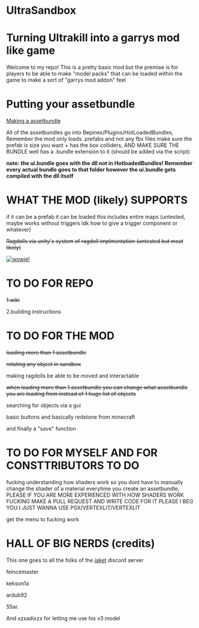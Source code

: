 # UltraSandbox

# Turning Ultrakill into a garrys mod like game


Welcome to my repo! This is a pretty basic mod but the premise is for players to be able to make "model packs" that can be loaded within the game to make a sort of "garrys mod addon" feel 



# Putting your assetbundle

[Making a assetbundle](https://github.com/Minepool9/UltraSandbox/wiki/)

All of the assetbundles go into Bepinex/Plugins/HotLoadedBundles, Remember the mod only loads .prefabs and not any fbx files make sure the prefab is size you want + has the box colliders, AND MAKE SURE THE BUNDLE well has a .bundle extension to it (should be added via the script)

**note: the ui.bundle goes with the dll not in HotloadedBundles! Remember every actual bundle goes to that folder however the ui.bundle gets compiled with the dll itself**

# WHAT THE MOD (likely) SUPPORTS 

if it can be a prefab it can be loaded this includes entire maps (untested, maybe works without triggers idk how to give a trigger component or whatever)

~~Ragdolls via unity's system of ragdoll implmentation (untested but most likely)~~

[![wowie!](https://github.com/Minepool9/UltraSandbox/assets/97184060/f856c55f-2cbe-477a-a564-064ac61c162a)](https://github.com/Minepool9/UltraSandbox/assets/97184060/5ffa56ca-db16-4198-852c-f69b19490a2f)


# TO DO FOR REPO

~~1.wiki~~

2.building instructions



# TO DO FOR THE MOD

~~loading more than 1 assetbundle~~

~~rotating any object in sandbox~~

making ragdolls be able to be moved and interactable 

~~when loading more than 1 assetbundle you can change what assetbundle you are loading from instead of 1 huge list of objects~~ 

searching for objects via a gui

basic buttons and basically redstone from minecraft

and finally a "save" function



# TO DO FOR MYSELF AND FOR CONSTTRIBUTORS TO DO 

fucking understanding how shaders work so you dont have to manually change the shader of a material everytime you create an assetbundle, PLEASE IF YOU ARE MORE EXPERIENCED WITH HOW SHADERS WORK FUCKING MAKE A PULL REQUEST AND WRITE CODE FOR IT PLEASE I BEG YOU I JUST WANNA USE PSX/VERTEXLIT/VERTEXLIT

get the menu to fucking work


# HALL OF BIG NERDS (credits) 

This one goes to all the folks of the [jaket](https://discord.gg/USpt3hCBgn) discord server 

feincemaster

kekson1a

ardub92

55ar.


And xzxadixzx for letting me use his v3 model
